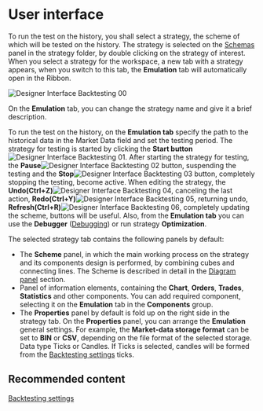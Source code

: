 # User interface

To run the test on the history, you shall select a strategy, the scheme of which will be tested on the history. The strategy is selected on the [Schemas](Designer_Panel_Schemas.md) panel in the strategy folder, by double clicking on the strategy of interest. When you select a strategy for the workspace, a new tab with a strategy appears, when you switch to this tab, the **Emulation** tab will automatically open in the Ribbon.

![Designer Interface Backtesting 00](~/images/Designer_Interface_Backtesting_00.png)

On the **Emulation** tab, you can change the strategy name and give it a brief description.

To run the test on the history, on the **Emulation tab** specify the path to the historical data in the Market Data field and set the testing period. The strategy for testing is started by clicking the **Start button**![Designer Interface Backtesting 01](~/images/Designer_Interface_Backtesting_01.png). After starting the strategy for testing, the **Pause**![Designer Interface Backtesting 02](~/images/Designer_Interface_Backtesting_02.png) button, suspending the testing and the **Stop**![Designer Interface Backtesting 03](~/images/Designer_Interface_Backtesting_03.png) button, completely stopping the testing, become active. When editing the strategy, the **Undo(Ctrl+Z)**![Designer Interface Backtesting 04](~/images/Designer_Interface_Backtesting_04.png), canceling the last action, **Redo(Ctrl+Y)**![Designer Interface Backtesting 05](~/images/Designer_Interface_Backtesting_05.png), returning undo, **Refresh(Ctrl+R)**![Designer Interface Backtesting 06](~/images/Designer_Interface_Backtesting_06.png), completely updating the scheme, buttons will be useful. Also, from the **Emulation tab** you can use the **Debugger** ([Debugging](Designer_Debug.md)) or run strategy **Optimization**.

The selected strategy tab contains the following panels by default:

- The **Scheme** panel, in which the main working process on the strategy and its components design is performed, by combining cubes and connecting lines. The Scheme is described in detail in the [Diagram panel](Designer_Designer_schemes_strategies_and_component_elements.md) section.
- Panel of information elements, containing the **Chart**, **Orders**, **Trades**, **Statistics** and other components. You can add required component, selecting it on the **Emulation** tab in the **Components** group.
- The **Properties** panel by default is fold up on the right side in the strategy tab. On the **Properties** panel, you can arrange the **Emulation** general settings. For example, the **Market\-data storage format** can be set to **BIN** or **CSV**, depending on the file format of the selected storage. Data type Ticks or Candles. If Ticks is selected, candles will be formed from the [Backtesting settings](Designer_Properties_emulation.md) ticks.

## Recommended content

[Backtesting settings](Designer_Properties_emulation.md)

